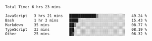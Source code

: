 <!--START_SECTION:waka-->

```txt
Total Time: 6 hrs 23 mins

JavaScript   3 hrs 21 mins   ████████████▒░░░░░░░░░░░░   49.24 %
Bash         1 hr 3 mins     ████░░░░░░░░░░░░░░░░░░░░░   15.43 %
Markdown     35 mins         ██▒░░░░░░░░░░░░░░░░░░░░░░   08.77 %
TypeScript   33 mins         ██░░░░░░░░░░░░░░░░░░░░░░░   08.19 %
Other        25 mins         █▓░░░░░░░░░░░░░░░░░░░░░░░   06.32 %
```

<!--END_SECTION:waka-->

